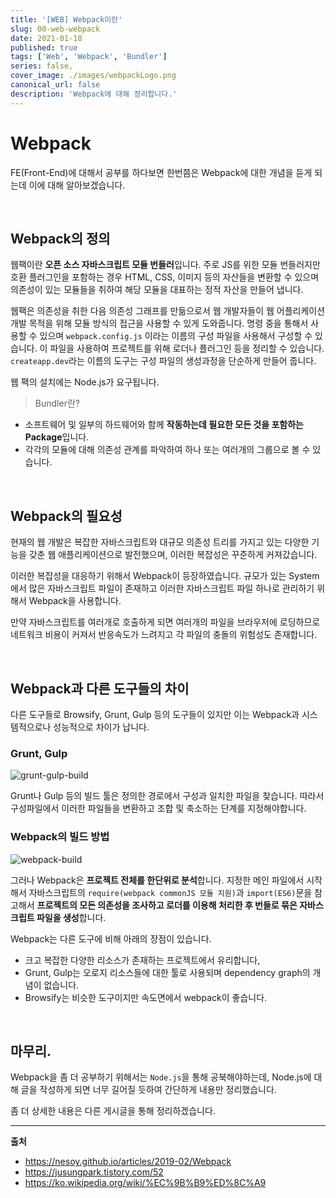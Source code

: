 ```yaml
---
title: '[WEB] Webpack이란'
slug: 00-web-webpack
date: 2021-01-18
published: true
tags: ['Web', 'Webpack', 'Bundler']
series: false,
cover_image: ./images/webpackLogo.png
canonical_url: false
description: 'Webpack에 대해 정리합니다.'
---
```


# Webpack

FE(Front-End)에 대해서 공부를 하다보면 한번쯤은 Webpack에 대한 개념을 듣게 되는데 이에 대해 알아보겠습니다.

<br/>

## Webpack의 정의

웹팩이란 **오픈 소스 자바스크립트 모듈 번들러**입니다. 주로 JS를 위한 모듈 번들러지만 호환 플러그인을 포함하는 경우 HTML, CSS, 이미지 등의 자산들을 변환할 수 있으며 의존성이 있는 모듈들을 취하여 해당 모듈을 대표하는 정적 자산을 만들어 냅니다.

웹팩은 의존성을 취한 다음 의존성 그래프를 만듦으로서 웹 개발자들이 웹 어플리케이션 개발 목적을 위해 모듈 방식의 접근을 사용할 수 있게 도와줍니다. 명령 중을 통해서 사용할 수 있으며 `webpack.config.js` 이라는 이름의 구성 파일을 사용해서 구성할 수 있습니다. 이 파일을 사용하여 프로젝트를 위해 로더나 플러그인 등을 정리할 수 있습니다. `createapp.dev`라는 이름의 도구는 구성 파일의 생성과정을 단순하게 만들어 줍니다.

웹 팩의 설치에는 Node.js가 요구됩니다.

> Bundler란?

- 소프트웨어 및 일부의 하드웨어와 함께 **작동하는데 필요한 모든 것을 포함하는 Package**입니다.
- 각각의 모듈에 대해 의존성 관계를 파악하여 하나 또는 여러개의 그룹으로 볼 수 있습니다.

<br/>

## Webpack의 필요성

현재의 웹 개발은 복잡한 자바스크립트와 대규모 의존성 트리를 가지고 있는 다양한 기능을 갖춘 웹 애플리케이션으로 발전했으며, 이러한 복잡성은 꾸준하게 커져갔습니다.

이러한 복잡성을 대응하기 위해서 Webpack이 등장하였습니다. 규모가 있는 System에서 많은 자바스크립트 파일이 존재하고 이러한 자바스크립트 파일 하나로 관리하기 위해서 Webpack을 사용합니다.

만약 자바스크립트를 여러개로 호출하게 되면 여러개의 파일을 브라우저에 로딩하므로 네트워크 비용이 커져서 반응속도가 느려지고 각 파일의 충돌의 위험성도 존재합니다.

<br/>

## Webpack과 다른 도구들의 차이

다른 도구들로 Browsify, Grunt, Gulp 등의 도구들이 있지만 이는 Webpack과 시스템적으로나 성능적으로 차이가 납니다.

### Grunt, Gulp

![grunt-gulp-build](https://user-images.githubusercontent.com/42582516/104858365-e4304300-5961-11eb-917f-87ec9d8f523d.png)

Grunt나 Gulp 등의 빌드 툴은 정의한 경로에서 구성과 일치한 파일을 찾습니다. 따라서 구성파일에서 이러한 파일들을 변환하고 조합 및 축소하는 단계를 지정해야합니다.

### Webpack의 빌드 방법

![webpack-build](https://user-images.githubusercontent.com/42582516/104858360-d4186380-5961-11eb-91cd-c59c9b856589.png)

그러나 Webpack은 **프로젝트 전체를 한단위로 분석**합니다. 지정한 메인 파일에서 시작해서 자바스크립트의 `require(webpack commonJS 모듈 지원)`과 `import(ES6)`문을 참고해서 **프로젝트의 모든 의존성을 조사하고 로더를 이용해 처리한 후 번들로 묶은 자바스크립트 파일을 생성**합니다.

Webpack는 다른 도구에 비해 아래의 장점이 있습니다.

- 크고 복잡한 다양한 리소스가 존재하는 프로젝트에서 유리합니다,
- Grunt, Gulp는 오로지 리소스들에 대한 툴로 사용되며 dependency graph의 개념이 없습니다.
- Browsify는 비슷한 도구이지만 속도면에서 webpack이 좋습니다.

<br/>

## 마무리.

Webpack을 좀 더 공부하기 위해서는 `Node.js`을 통해 공북해야하는데, Node.js에 대해 글을 작성하게 되면 너무 길어질 듯하여 간단하게 내용만 정리했습니다.

좀 더 상세한 내용은 다른 게시글을 통해 정리하겠습니다.

---

**출처**

- https://nesoy.github.io/articles/2019-02/Webpack
- https://jusungpark.tistory.com/52
- https://ko.wikipedia.org/wiki/%EC%9B%B9%ED%8C%A9

